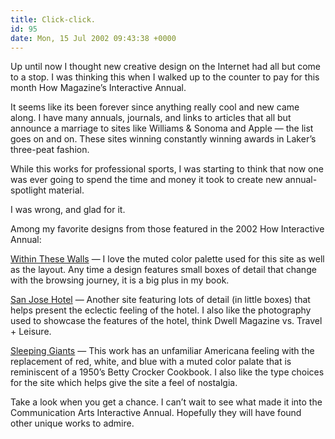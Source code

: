 ```yaml
---
title: Click-click.
id: 95
date: Mon, 15 Jul 2002 09:43:38 +0000
---
```


Up until now I thought new creative design on the Internet had all but come to a stop. I was thinking this when I walked up to the counter to pay for this month How Magazine’s Interactive Annual.  

It seems like its been forever since anything really cool and new came along. I have many annuals, journals, and links to articles that all but announce a marriage to sites like Williams & Sonoma and Apple — the list goes on and on. These sites winning constantly winning awards in Laker’s three-peat fashion.  

While this works for professional sports, I was starting to think that now one was ever going to spend the time and money it took to create new annual-spotlight material.  

I was wrong, and glad for it.  

Among my favorite designs from those featured in the 2002 How Interactive Annual:  

[Within These Walls](http://americanhistory.si.edu/house) — I love the muted color palette used for this site as well as the layout. Any time a design features small boxes of detail that change with the browsing journey, it is a big plus in my book.  

[San Jose Hotel](http://www.sanjosehotel.com) — Another site featuring lots of detail (in little boxes) that helps present the eclectic feeling of the hotel. I also like the photography used to showcase the features of the hotel, think Dwell Magazine vs. Travel + Leisure.  

[Sleeping Giants](http://www.kodak.com/go/sleepinggiants) — This work has an unfamiliar Americana feeling with the replacement of red, white, and blue with a muted color palate that is reminiscent of a 1950’s Betty Crocker Cookbook. I also like the type choices for the site which helps give the site a feel of nostalgia.  

Take a look when you get a chance. I can’t wait to see what made it into the Communication Arts Interactive Annual. Hopefully they will have found other unique works to admire.





